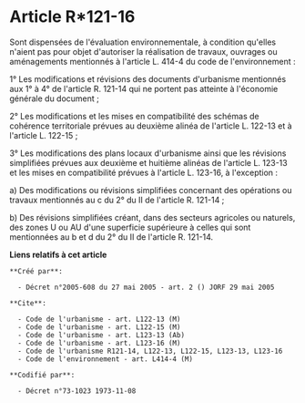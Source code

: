 # Article R*121-16

Sont dispensées de l'évaluation environnementale, à condition qu'elles n'aient pas pour objet d'autoriser la réalisation de
travaux, ouvrages ou aménagements mentionnés à l'article L. 414-4 du code de l'environnement :

1° Les modifications et révisions des documents d'urbanisme mentionnés aux 1° à 4° de l'article R. 121-14 qui ne portent pas
atteinte à l'économie générale du document ;

2° Les modifications et les mises en compatibilité des schémas de cohérence territoriale prévues au deuxième alinéa de
l'article L. 122-13 et à l'article L. 122-15 ;

3° Les modifications des plans locaux d'urbanisme ainsi que les révisions simplifiées prévues aux deuxième et huitième
alinéas de l'article L. 123-13 et les mises en compatibilité prévues à l'article L. 123-16, à l'exception :

a) Des modifications ou révisions simplifiées concernant des opérations ou travaux mentionnés au c du 2° du II de l'article
R. 121-14 ;

b) Des révisions simplifiées créant, dans des secteurs agricoles ou naturels, des zones U ou AU d'une superficie supérieure à
celles qui sont mentionnées au b et d du 2° du II de l'article R. 121-14.

**Liens relatifs à cet article**

	**Créé par**:

	  - Décret n°2005-608 du 27 mai 2005 - art. 2 () JORF 29 mai 2005

	**Cite**:

	  - Code de l'urbanisme - art. L122-13 (M)
	  - Code de l'urbanisme - art. L122-15 (M)
	  - Code de l'urbanisme - art. L123-13 (Ab)
	  - Code de l'urbanisme - art. L123-16 (M)
	  - Code de l'urbanisme R121-14, L122-13, L122-15, L123-13, L123-16
	  - Code de l'environnement - art. L414-4 (M)

	**Codifié par**:

	  - Décret n°73-1023 1973-11-08
